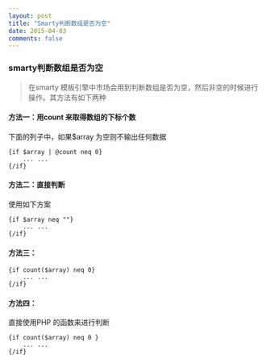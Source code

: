 ```yaml
---
layout: post
title: "Smarty判断数组是否为空"
date: 2015-04-03
comments: false
---
```



### smarty判断数组是否为空
> 在smarty 模板引擎中市场会用到判断数组是否为空，然后非空的时候进行操作。其方法有如下两种

#### 方法一：用count 来取得数组的下标个数
下面的列子中，如果$array 为空则不输出任何数据

``` SMARTY
{if $array | @count neq 0}
    ... ...
{/if}
```

#### 方法二：直接判断
使用如下方案

``` SMARTY
{if $array neq ""}
    ... ...
{/if}
```

#### 方法三：
``` SMARTY
{if count($array) neq 0}
    ... ...
{/if}
```

#### 方法四：
直接使用PHP 的函数来进行判断
```
{if count($array) neq 0 }
    ... ...
{/if}
```
